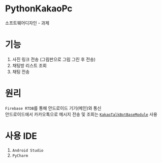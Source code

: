 # PythonKakaoPc
소프트웨어디자인 - 과제

# 기능
1. 사진 링크 전송 (그림판으로 그림 그린 후 전송)
2. 채팅방 리스트 조회
3. 채팅 전송

# 원리
`Firebase RTDB`를 통해 안드로이드 기기(메인)와 통신 <br/>
안드로이드에서 카카오톡으로 메시지 전송 및 조회는 [`KakaoTalkBotBaseModule`](https://github.com/jisungbin/KakaoTalkBotBaseModule) 사용

# 사용 IDE
1. `Android Studio`
2. `PyCharm`
